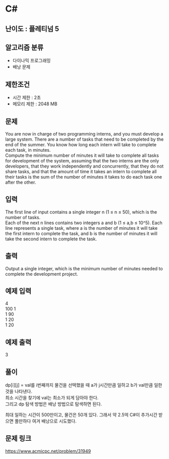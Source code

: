 # C#

## 난이도 : 플레티넘 5

## 알고리즘 분류
  - 다이나믹 프로그래밍
  - 배낭 문제

## 제한조건
  - 시간 제한 : 2초
  - 메모리 제한 : 2048 MB

## 문제
You are now in charge of two programming interns, and you must develop a large system. There are a number of tasks that need to be completed by the end of the summer. You know how long each intern will take to complete each task, in minutes.<br/>
Compute the minimum number of minutes it will take to complete all tasks for development of the system, assuming that the two interns are the only developers, that they work independently and concurrently, that they do not share tasks, and that the amount of time it takes an intern to complete all their tasks is the sum of the number of minutes it takes to do each task one after the other.<br/>


## 입력
The first line of input contains a single integer n (1 ≤ n ≤ 50), which is the number of tasks.<br/>
Each of the next n lines contains two integers a and b (1 ≤ a,b ≤ 10^5). Each line represents a single task, where a is the number of minutes it will take the first intern to complete the task, and b is the number of minutes it will take the second intern to complete the task.<br/>


## 출력
Output a single integer, which is the minimum number of minutes needed to complete the development project.<br/>

## 예제 입력
4<br/>
100 1<br/>
1 90<br/>
1 20<br/>
1 20<br/>

## 예제 출력
3<br/>


## 풀이
dp[i][j] = val를 i번째까지 물건을 선택했을 때 a가 j시간만큼 일하고 b가 val만큼 일한 것을 나타낸다.<br/>
최소 시간을 찾기에 val는 최소가 되게 담아야 한다.<br/>
그리고 dp 탐색 방법은 배낭 방법으로 탐색하면 된다.<br/>


최대 일하는 시간이 500만이고, 물건은 50개 있다. 그래서 약 2.5억 C#이 추가시간 받으면 풀만하다 여겨 배낭으로 시도했다.<br/>


## 문제 링크
https://www.acmicpc.net/problem/31949